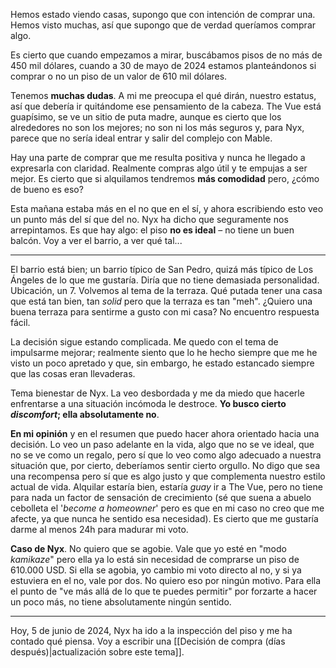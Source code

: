 Hemos estado viendo casas, supongo que con intención de comprar una. Hemos visto muchas, así que supongo que de verdad queríamos comprar algo.

Es cierto que cuando empezamos a mirar, buscábamos pisos de no más de 450 mil dólares, cuando a 30 de mayo de 2024 estamos planteándonos si comprar o no un piso de un valor de 610 mil dólares.

Tenemos **muchas dudas**. A mi me preocupa el qué dirán, nuestro estatus, así que debería ir quitándome ese pensamiento de la cabeza. The Vue está guapísimo, se ve un sitio de puta madre, aunque es cierto que los alrededores no son los mejores; no son ni los más seguros y, para Nyx, parece que no sería ideal entrar y salir del complejo con Mable.

Hay una parte de comprar que me resulta positiva y nunca he llegado a expresarla con claridad. Realmente compras algo útil y te empujas a ser mejor. Es cierto que si alquilamos tendremos **más comodidad** pero, ¿cómo de bueno es eso?

Esta mañana estaba más en el no que en el sí, y ahora escribiendo esto veo un punto más del sí que del no. Nyx ha dicho que seguramente nos arrepintamos. Es que hay algo: el piso **no es ideal** – no tiene un buen balcón. Voy a ver el barrio, a ver qué tal...

---

El barrio está bien; un barrio típico de San Pedro, quizá más típico de Los Ángeles de lo que me gustaría. Diría que no tiene demasiada personalidad. Ubicación, un 7. Volvemos al tema de la terraza. Qué putada tener una casa que está tan bien, tan *solid* pero que la terraza es tan "meh". ¿Quiero una buena terraza para sentirme a gusto con mi casa? No encuentro respuesta fácil.

La decisión sigue estando complicada. Me quedo con el tema de impulsarme mejorar; realmente siento que lo he hecho siempre que me he visto un poco apretado y que, sin embargo, he estado estancado siempre que las cosas eran llevaderas.

Tema bienestar de Nyx. La veo desbordada y me da miedo que hacerle enfrentarse a una situación incómoda le destroce. **Yo busco cierto *discomfort*; ella absolutamente no**.

**En mi opinión** y en el resumen que puedo hacer ahora orientado hacia una decisión. Lo veo un paso adelante en la vida, algo que no se ve ideal, que no se ve como un regalo, pero sí que lo veo como algo adecuado a nuestra situación que, por cierto, deberíamos sentir cierto orgullo. No digo que sea una recompensa pero sí que es algo justo y que complementa nuestro estilo actual de vida. Alquilar estaría bien, estaría *guay* ir a The Vue, pero no tiene para nada un factor de sensación de crecimiento (sé que suena a abuelo cebolleta el '*become a homeowner*' pero es que en mi caso no creo que me afecte, ya que nunca he sentido esa necesidad). Es cierto que me gustaría darme al menos 24h para madurar mi voto.

**Caso de Nyx**. No quiero que se agobie. Vale que yo esté en "modo *kamikaze*" pero ella ya lo está sin necesidad de comprarse un piso de 610.000 USD. Si ella se agobia, yo cambio mi voto directo al no, y si ya estuviera en el no, vale por dos. No quiero eso por ningún motivo. Para ella el punto de "ve más allá de lo que te puedes permitir" por forzarte a hacer un poco más, no tiene absolutamente ningún sentido.

---

Hoy, 5 de junio de 2024, Nyx ha ido a la inspección del piso y me ha contado qué piensa. Voy a escribir una [[Decisión de compra (días después)|actualización sobre este tema]].




